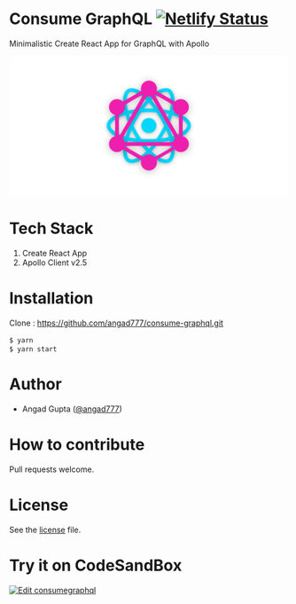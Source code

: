 # Consume GraphQL [![Netlify Status](https://api.netlify.com/api/v1/badges/424756a2-c9f2-4921-b11c-867596aedcf9/deploy-status)](https://consume-graphql.netlify.com/)
Minimalistic Create React App for GraphQL with Apollo

![](consumegraphql.png)

# Tech Stack

1. Create React App
2. Apollo Client v2.5

# Installation 

Clone : https://github.com/angad777/consume-graphql.git

```
$ yarn 
$ yarn start
```

# Author

- Angad Gupta ([@angad777](https://github.com/angad777)) 

# How to contribute
Pull requests welcome.

# License

See the [license] file.

# Try it on CodeSandBox

[![Edit consumegraphql](https://codesandbox.io/static/img/play-codesandbox.svg)](https://codesandbox.io/s/7yy7m6yyn1?fontsize=14)

[license]: /LICENSE





